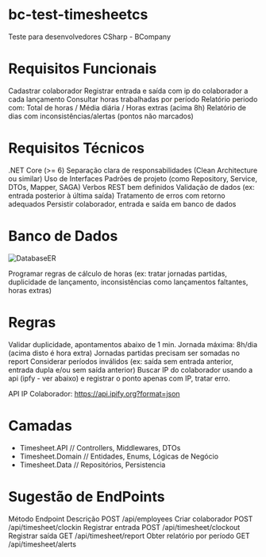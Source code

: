 # bc-test-timesheetcs
Teste para desenvolvedores CSharp - BCompany

# Requisitos Funcionais

Cadastrar colaborador
Registrar entrada e saída com ip do colaborador a cada lançamento
Consultar horas trabalhadas por período
Relatório periodo com: Total de horas /  Média diária / Horas extras (acima 8h)
Relatório de dias com inconsistências/alertas  (pontos não marcados)


# Requisitos Técnicos
.NET Core (>= 6)
Separação clara de responsabilidades (Clean Architecture ou similar)
Uso de Interfaces
Padrões de projeto (como Repository, Service, DTOs, Mapper, SAGA)
Verbos REST bem definidos
Validação de dados (ex: entrada posterior à última saída)
Tratamento de erros com retorno adequados
Persistir colaborador, entrada e saída em banco de dados

# Banco de Dados


![DatabaseER](https://github.com/user-attachments/assets/19c2fada-a5a8-4266-b996-f2406320a710)



Programar regras de cálculo de horas (ex: tratar jornadas partidas, duplicidade de lançamento, inconsistências como lançamentos faltantes, horas extras)

# Regras

Validar duplicidade, apontamentos abaixo de 1 min.
Jornada máxima: 8h/dia (acima disto é hora extra)
Jornadas partidas precisam ser somadas no report
Considerar períodos inválidos (ex: saída sem entrada anterior, entrada dupla e/ou sem saída anterior)
Buscar IP do colaborador usando a api (ipfy - ver abaixo) e registrar o ponto apenas com IP, tratar erro.

API IP Colaborador: https://api.ipify.org?format=json


# Camadas

- Timesheet.API           // Controllers, Middlewares, DTOs
- Timesheet.Domain        // Entidades, Enums, Lógicas de Negócio
- Timesheet.Data          // Repositórios, Persistencia

# Sugestão de EndPoints

Método	Endpoint	Descrição
POST	/api/employees	Criar colaborador
POST	/api/timesheet/clockin	Registrar entrada
POST	/api/timesheet/clockout	Registrar saída
GET	/api/timesheet/report	Obter relatório por período
GET /api/timesheet/alerts
 
